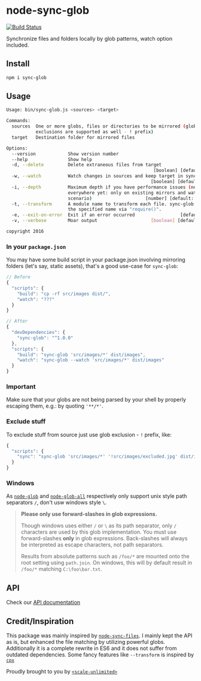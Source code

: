 # node-sync-glob

[![Build Status](https://travis-ci.org/AndyOGo/node-sync-glob.svg?branch=master)](https://travis-ci.org/AndyOGo/node-sync-glob)

Synchronize files and folders locally by glob patterns, watch option included.

## Install

```sh
npm i sync-glob
```

## Usage

```sh
Usage: bin/sync-glob.js <sources> <target>

Commands:
  sources  One or more globs, files or directories to be mirrored (glob
           exclusions are supported as well - ! prefix)
  target   Destination folder for mirrored files

Options:
  --version            Show version number                             [boolean]
  --help               Show help                                       [boolean]
  -d, --delete         Delete extraneous files from target
                                                       [boolean] [default: true]
  -w, --watch          Watch changes in sources and keep target in sync
                                                      [boolean] [default: false]
  -i, --depth          Maximum depth if you have performance issues (not
                       everywhere yet: only on existing mirrors and watch
                       scenario)                    [number] [default: Infinity]
  -t, --transform      A module name to transform each file. sync-glob lookups
                       the specified name via "require()".              [string]
  -e, --exit-on-error  Exit if an error occurred                 [default: true]
  -v, --verbose        Moar output                    [boolean] [default: false]

copyright 2016
```

### In your `package.json`

You may have some build script in your package.json involving mirroring folders (let's say, static assets), that's a good use-case for `sync-glob`:

```js
// Before
{
  "scripts": {
    "build": "cp -rf src/images dist/",
    "watch": "???"
  }
}

// After
{
  "devDependencies": {
    "sync-glob": "^1.0.0"
  },
  "scripts": {
    "build": "sync-glob 'src/images/*' dist/images",
    "watch": "sync-glob --watch 'src/images/*' dist/images"
  }
}
```

### Important

Make sure that your globs are not being parsed by your shell by properly escaping them, e.g.: by quoting `'**/*'`.

### Exclude stuff

To exclude stuff from source just use glob exclusion - `!` prefix, like:
```js
{
  "scripts": {
    "sync": "sync-glob 'src/images/*' '!src/images/excluded.jpg' dist/images"
  }
}
```

### Windows

As [`node-glob`](https://www.npmjs.com/package/glob#windows) and [`node-glob-all`](https://www.npmjs.com/package/glob-all) respectively only support unix style path separators `/`, don't usw windows style `\`.

> **Please only use forward-slashes in glob expressions.**
>
> Though windows uses either `/` or `\` as its path separator, only `/`
> characters are used by this glob implementation.  You must use
>forward-slashes **only** in glob expressions.  Back-slashes will always
> be interpreted as escape characters, not path separators.
>
> Results from absolute patterns such as `/foo/*` are mounted onto the
> root setting using `path.join`.  On windows, this will by default result
> in `/foo/*` matching `C:\foo\bar.txt`.

## API

Check our [API documentation](./API.md)

## Credit/Inspiration

This package was mainly inspired by [`node-sync-files`](https://github.com/byteclubfr/node-sync-files).
I mainly kept the API as is, but enhanced the file matching by utilizing powerful globs.
Additionally it is a complete rewrite in ES6 and it does not suffer from outdated dependencies.
Some fancy features like `--transform` is inspired by [`cpx`](https://www.npmjs.com/package/cpx)

Proudly brought to you by [`<scale-unlimited>`](http://www.scale-unlimited.com)

